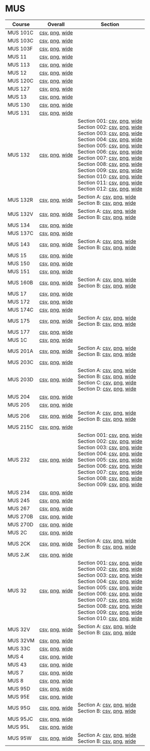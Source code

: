 # MUS

| Course | Overall | Section |
| ------ | ------- | ------- |
| MUS 101C | [csv](https://github.com/UCSD-Historical-Enrollment-Data/2024Spring/blob/main/overall/MUS%20101C.csv), [png](https://raw.githubusercontent.com/UCSD-Historical-Enrollment-Data/2024Spring/main/plot_overall/MUS%20101C.png), [wide](https://raw.githubusercontent.com/UCSD-Historical-Enrollment-Data/2024Spring/main/plot_overall_wide/MUS%20101C.png) |  |
| MUS 103C | [csv](https://github.com/UCSD-Historical-Enrollment-Data/2024Spring/blob/main/overall/MUS%20103C.csv), [png](https://raw.githubusercontent.com/UCSD-Historical-Enrollment-Data/2024Spring/main/plot_overall/MUS%20103C.png), [wide](https://raw.githubusercontent.com/UCSD-Historical-Enrollment-Data/2024Spring/main/plot_overall_wide/MUS%20103C.png) |  |
| MUS 103F | [csv](https://github.com/UCSD-Historical-Enrollment-Data/2024Spring/blob/main/overall/MUS%20103F.csv), [png](https://raw.githubusercontent.com/UCSD-Historical-Enrollment-Data/2024Spring/main/plot_overall/MUS%20103F.png), [wide](https://raw.githubusercontent.com/UCSD-Historical-Enrollment-Data/2024Spring/main/plot_overall_wide/MUS%20103F.png) |  |
| MUS 11 | [csv](https://github.com/UCSD-Historical-Enrollment-Data/2024Spring/blob/main/overall/MUS%2011.csv), [png](https://raw.githubusercontent.com/UCSD-Historical-Enrollment-Data/2024Spring/main/plot_overall/MUS%2011.png), [wide](https://raw.githubusercontent.com/UCSD-Historical-Enrollment-Data/2024Spring/main/plot_overall_wide/MUS%2011.png) |  |
| MUS 113 | [csv](https://github.com/UCSD-Historical-Enrollment-Data/2024Spring/blob/main/overall/MUS%20113.csv), [png](https://raw.githubusercontent.com/UCSD-Historical-Enrollment-Data/2024Spring/main/plot_overall/MUS%20113.png), [wide](https://raw.githubusercontent.com/UCSD-Historical-Enrollment-Data/2024Spring/main/plot_overall_wide/MUS%20113.png) |  |
| MUS 12 | [csv](https://github.com/UCSD-Historical-Enrollment-Data/2024Spring/blob/main/overall/MUS%2012.csv), [png](https://raw.githubusercontent.com/UCSD-Historical-Enrollment-Data/2024Spring/main/plot_overall/MUS%2012.png), [wide](https://raw.githubusercontent.com/UCSD-Historical-Enrollment-Data/2024Spring/main/plot_overall_wide/MUS%2012.png) |  |
| MUS 120C | [csv](https://github.com/UCSD-Historical-Enrollment-Data/2024Spring/blob/main/overall/MUS%20120C.csv), [png](https://raw.githubusercontent.com/UCSD-Historical-Enrollment-Data/2024Spring/main/plot_overall/MUS%20120C.png), [wide](https://raw.githubusercontent.com/UCSD-Historical-Enrollment-Data/2024Spring/main/plot_overall_wide/MUS%20120C.png) |  |
| MUS 127 | [csv](https://github.com/UCSD-Historical-Enrollment-Data/2024Spring/blob/main/overall/MUS%20127.csv), [png](https://raw.githubusercontent.com/UCSD-Historical-Enrollment-Data/2024Spring/main/plot_overall/MUS%20127.png), [wide](https://raw.githubusercontent.com/UCSD-Historical-Enrollment-Data/2024Spring/main/plot_overall_wide/MUS%20127.png) |  |
| MUS 13 | [csv](https://github.com/UCSD-Historical-Enrollment-Data/2024Spring/blob/main/overall/MUS%2013.csv), [png](https://raw.githubusercontent.com/UCSD-Historical-Enrollment-Data/2024Spring/main/plot_overall/MUS%2013.png), [wide](https://raw.githubusercontent.com/UCSD-Historical-Enrollment-Data/2024Spring/main/plot_overall_wide/MUS%2013.png) |  |
| MUS 130 | [csv](https://github.com/UCSD-Historical-Enrollment-Data/2024Spring/blob/main/overall/MUS%20130.csv), [png](https://raw.githubusercontent.com/UCSD-Historical-Enrollment-Data/2024Spring/main/plot_overall/MUS%20130.png), [wide](https://raw.githubusercontent.com/UCSD-Historical-Enrollment-Data/2024Spring/main/plot_overall_wide/MUS%20130.png) |  |
| MUS 131 | [csv](https://github.com/UCSD-Historical-Enrollment-Data/2024Spring/blob/main/overall/MUS%20131.csv), [png](https://raw.githubusercontent.com/UCSD-Historical-Enrollment-Data/2024Spring/main/plot_overall/MUS%20131.png), [wide](https://raw.githubusercontent.com/UCSD-Historical-Enrollment-Data/2024Spring/main/plot_overall_wide/MUS%20131.png) |  |
| MUS 132 | [csv](https://github.com/UCSD-Historical-Enrollment-Data/2024Spring/blob/main/overall/MUS%20132.csv), [png](https://raw.githubusercontent.com/UCSD-Historical-Enrollment-Data/2024Spring/main/plot_overall/MUS%20132.png), [wide](https://raw.githubusercontent.com/UCSD-Historical-Enrollment-Data/2024Spring/main/plot_overall_wide/MUS%20132.png) | Section 001: [csv](https://github.com/UCSD-Historical-Enrollment-Data/2024Spring/blob/main/section/MUS%20132_001.csv), [png](https://raw.githubusercontent.com/UCSD-Historical-Enrollment-Data/2024Spring/main/plot_section/MUS%20132_001.png), [wide](https://raw.githubusercontent.com/UCSD-Historical-Enrollment-Data/2024Spring/main/plot_section_wide/MUS%20132_001.png)<br>Section 002: [csv](https://github.com/UCSD-Historical-Enrollment-Data/2024Spring/blob/main/section/MUS%20132_002.csv), [png](https://raw.githubusercontent.com/UCSD-Historical-Enrollment-Data/2024Spring/main/plot_section/MUS%20132_002.png), [wide](https://raw.githubusercontent.com/UCSD-Historical-Enrollment-Data/2024Spring/main/plot_section_wide/MUS%20132_002.png)<br>Section 003: [csv](https://github.com/UCSD-Historical-Enrollment-Data/2024Spring/blob/main/section/MUS%20132_003.csv), [png](https://raw.githubusercontent.com/UCSD-Historical-Enrollment-Data/2024Spring/main/plot_section/MUS%20132_003.png), [wide](https://raw.githubusercontent.com/UCSD-Historical-Enrollment-Data/2024Spring/main/plot_section_wide/MUS%20132_003.png)<br>Section 004: [csv](https://github.com/UCSD-Historical-Enrollment-Data/2024Spring/blob/main/section/MUS%20132_004.csv), [png](https://raw.githubusercontent.com/UCSD-Historical-Enrollment-Data/2024Spring/main/plot_section/MUS%20132_004.png), [wide](https://raw.githubusercontent.com/UCSD-Historical-Enrollment-Data/2024Spring/main/plot_section_wide/MUS%20132_004.png)<br>Section 005: [csv](https://github.com/UCSD-Historical-Enrollment-Data/2024Spring/blob/main/section/MUS%20132_005.csv), [png](https://raw.githubusercontent.com/UCSD-Historical-Enrollment-Data/2024Spring/main/plot_section/MUS%20132_005.png), [wide](https://raw.githubusercontent.com/UCSD-Historical-Enrollment-Data/2024Spring/main/plot_section_wide/MUS%20132_005.png)<br>Section 006: [csv](https://github.com/UCSD-Historical-Enrollment-Data/2024Spring/blob/main/section/MUS%20132_006.csv), [png](https://raw.githubusercontent.com/UCSD-Historical-Enrollment-Data/2024Spring/main/plot_section/MUS%20132_006.png), [wide](https://raw.githubusercontent.com/UCSD-Historical-Enrollment-Data/2024Spring/main/plot_section_wide/MUS%20132_006.png)<br>Section 007: [csv](https://github.com/UCSD-Historical-Enrollment-Data/2024Spring/blob/main/section/MUS%20132_007.csv), [png](https://raw.githubusercontent.com/UCSD-Historical-Enrollment-Data/2024Spring/main/plot_section/MUS%20132_007.png), [wide](https://raw.githubusercontent.com/UCSD-Historical-Enrollment-Data/2024Spring/main/plot_section_wide/MUS%20132_007.png)<br>Section 008: [csv](https://github.com/UCSD-Historical-Enrollment-Data/2024Spring/blob/main/section/MUS%20132_008.csv), [png](https://raw.githubusercontent.com/UCSD-Historical-Enrollment-Data/2024Spring/main/plot_section/MUS%20132_008.png), [wide](https://raw.githubusercontent.com/UCSD-Historical-Enrollment-Data/2024Spring/main/plot_section_wide/MUS%20132_008.png)<br>Section 009: [csv](https://github.com/UCSD-Historical-Enrollment-Data/2024Spring/blob/main/section/MUS%20132_009.csv), [png](https://raw.githubusercontent.com/UCSD-Historical-Enrollment-Data/2024Spring/main/plot_section/MUS%20132_009.png), [wide](https://raw.githubusercontent.com/UCSD-Historical-Enrollment-Data/2024Spring/main/plot_section_wide/MUS%20132_009.png)<br>Section 010: [csv](https://github.com/UCSD-Historical-Enrollment-Data/2024Spring/blob/main/section/MUS%20132_010.csv), [png](https://raw.githubusercontent.com/UCSD-Historical-Enrollment-Data/2024Spring/main/plot_section/MUS%20132_010.png), [wide](https://raw.githubusercontent.com/UCSD-Historical-Enrollment-Data/2024Spring/main/plot_section_wide/MUS%20132_010.png)<br>Section 011: [csv](https://github.com/UCSD-Historical-Enrollment-Data/2024Spring/blob/main/section/MUS%20132_011.csv), [png](https://raw.githubusercontent.com/UCSD-Historical-Enrollment-Data/2024Spring/main/plot_section/MUS%20132_011.png), [wide](https://raw.githubusercontent.com/UCSD-Historical-Enrollment-Data/2024Spring/main/plot_section_wide/MUS%20132_011.png)<br>Section 012: [csv](https://github.com/UCSD-Historical-Enrollment-Data/2024Spring/blob/main/section/MUS%20132_012.csv), [png](https://raw.githubusercontent.com/UCSD-Historical-Enrollment-Data/2024Spring/main/plot_section/MUS%20132_012.png), [wide](https://raw.githubusercontent.com/UCSD-Historical-Enrollment-Data/2024Spring/main/plot_section_wide/MUS%20132_012.png) |
| MUS 132R | [csv](https://github.com/UCSD-Historical-Enrollment-Data/2024Spring/blob/main/overall/MUS%20132R.csv), [png](https://raw.githubusercontent.com/UCSD-Historical-Enrollment-Data/2024Spring/main/plot_overall/MUS%20132R.png), [wide](https://raw.githubusercontent.com/UCSD-Historical-Enrollment-Data/2024Spring/main/plot_overall_wide/MUS%20132R.png) | Section A: [csv](https://github.com/UCSD-Historical-Enrollment-Data/2024Spring/blob/main/section/MUS%20132R_A.csv), [png](https://raw.githubusercontent.com/UCSD-Historical-Enrollment-Data/2024Spring/main/plot_section/MUS%20132R_A.png), [wide](https://raw.githubusercontent.com/UCSD-Historical-Enrollment-Data/2024Spring/main/plot_section_wide/MUS%20132R_A.png)<br>Section B: [csv](https://github.com/UCSD-Historical-Enrollment-Data/2024Spring/blob/main/section/MUS%20132R_B.csv), [png](https://raw.githubusercontent.com/UCSD-Historical-Enrollment-Data/2024Spring/main/plot_section/MUS%20132R_B.png), [wide](https://raw.githubusercontent.com/UCSD-Historical-Enrollment-Data/2024Spring/main/plot_section_wide/MUS%20132R_B.png) |
| MUS 132V | [csv](https://github.com/UCSD-Historical-Enrollment-Data/2024Spring/blob/main/overall/MUS%20132V.csv), [png](https://raw.githubusercontent.com/UCSD-Historical-Enrollment-Data/2024Spring/main/plot_overall/MUS%20132V.png), [wide](https://raw.githubusercontent.com/UCSD-Historical-Enrollment-Data/2024Spring/main/plot_overall_wide/MUS%20132V.png) | Section A: [csv](https://github.com/UCSD-Historical-Enrollment-Data/2024Spring/blob/main/section/MUS%20132V_A.csv), [png](https://raw.githubusercontent.com/UCSD-Historical-Enrollment-Data/2024Spring/main/plot_section/MUS%20132V_A.png), [wide](https://raw.githubusercontent.com/UCSD-Historical-Enrollment-Data/2024Spring/main/plot_section_wide/MUS%20132V_A.png)<br>Section B: [csv](https://github.com/UCSD-Historical-Enrollment-Data/2024Spring/blob/main/section/MUS%20132V_B.csv), [png](https://raw.githubusercontent.com/UCSD-Historical-Enrollment-Data/2024Spring/main/plot_section/MUS%20132V_B.png), [wide](https://raw.githubusercontent.com/UCSD-Historical-Enrollment-Data/2024Spring/main/plot_section_wide/MUS%20132V_B.png) |
| MUS 134 | [csv](https://github.com/UCSD-Historical-Enrollment-Data/2024Spring/blob/main/overall/MUS%20134.csv), [png](https://raw.githubusercontent.com/UCSD-Historical-Enrollment-Data/2024Spring/main/plot_overall/MUS%20134.png), [wide](https://raw.githubusercontent.com/UCSD-Historical-Enrollment-Data/2024Spring/main/plot_overall_wide/MUS%20134.png) |  |
| MUS 137C | [csv](https://github.com/UCSD-Historical-Enrollment-Data/2024Spring/blob/main/overall/MUS%20137C.csv), [png](https://raw.githubusercontent.com/UCSD-Historical-Enrollment-Data/2024Spring/main/plot_overall/MUS%20137C.png), [wide](https://raw.githubusercontent.com/UCSD-Historical-Enrollment-Data/2024Spring/main/plot_overall_wide/MUS%20137C.png) |  |
| MUS 143 | [csv](https://github.com/UCSD-Historical-Enrollment-Data/2024Spring/blob/main/overall/MUS%20143.csv), [png](https://raw.githubusercontent.com/UCSD-Historical-Enrollment-Data/2024Spring/main/plot_overall/MUS%20143.png), [wide](https://raw.githubusercontent.com/UCSD-Historical-Enrollment-Data/2024Spring/main/plot_overall_wide/MUS%20143.png) | Section A: [csv](https://github.com/UCSD-Historical-Enrollment-Data/2024Spring/blob/main/section/MUS%20143_A.csv), [png](https://raw.githubusercontent.com/UCSD-Historical-Enrollment-Data/2024Spring/main/plot_section/MUS%20143_A.png), [wide](https://raw.githubusercontent.com/UCSD-Historical-Enrollment-Data/2024Spring/main/plot_section_wide/MUS%20143_A.png)<br>Section B: [csv](https://github.com/UCSD-Historical-Enrollment-Data/2024Spring/blob/main/section/MUS%20143_B.csv), [png](https://raw.githubusercontent.com/UCSD-Historical-Enrollment-Data/2024Spring/main/plot_section/MUS%20143_B.png), [wide](https://raw.githubusercontent.com/UCSD-Historical-Enrollment-Data/2024Spring/main/plot_section_wide/MUS%20143_B.png) |
| MUS 15 | [csv](https://github.com/UCSD-Historical-Enrollment-Data/2024Spring/blob/main/overall/MUS%2015.csv), [png](https://raw.githubusercontent.com/UCSD-Historical-Enrollment-Data/2024Spring/main/plot_overall/MUS%2015.png), [wide](https://raw.githubusercontent.com/UCSD-Historical-Enrollment-Data/2024Spring/main/plot_overall_wide/MUS%2015.png) |  |
| MUS 150 | [csv](https://github.com/UCSD-Historical-Enrollment-Data/2024Spring/blob/main/overall/MUS%20150.csv), [png](https://raw.githubusercontent.com/UCSD-Historical-Enrollment-Data/2024Spring/main/plot_overall/MUS%20150.png), [wide](https://raw.githubusercontent.com/UCSD-Historical-Enrollment-Data/2024Spring/main/plot_overall_wide/MUS%20150.png) |  |
| MUS 151 | [csv](https://github.com/UCSD-Historical-Enrollment-Data/2024Spring/blob/main/overall/MUS%20151.csv), [png](https://raw.githubusercontent.com/UCSD-Historical-Enrollment-Data/2024Spring/main/plot_overall/MUS%20151.png), [wide](https://raw.githubusercontent.com/UCSD-Historical-Enrollment-Data/2024Spring/main/plot_overall_wide/MUS%20151.png) |  |
| MUS 160B | [csv](https://github.com/UCSD-Historical-Enrollment-Data/2024Spring/blob/main/overall/MUS%20160B.csv), [png](https://raw.githubusercontent.com/UCSD-Historical-Enrollment-Data/2024Spring/main/plot_overall/MUS%20160B.png), [wide](https://raw.githubusercontent.com/UCSD-Historical-Enrollment-Data/2024Spring/main/plot_overall_wide/MUS%20160B.png) | Section A: [csv](https://github.com/UCSD-Historical-Enrollment-Data/2024Spring/blob/main/section/MUS%20160B_A.csv), [png](https://raw.githubusercontent.com/UCSD-Historical-Enrollment-Data/2024Spring/main/plot_section/MUS%20160B_A.png), [wide](https://raw.githubusercontent.com/UCSD-Historical-Enrollment-Data/2024Spring/main/plot_section_wide/MUS%20160B_A.png)<br>Section B: [csv](https://github.com/UCSD-Historical-Enrollment-Data/2024Spring/blob/main/section/MUS%20160B_B.csv), [png](https://raw.githubusercontent.com/UCSD-Historical-Enrollment-Data/2024Spring/main/plot_section/MUS%20160B_B.png), [wide](https://raw.githubusercontent.com/UCSD-Historical-Enrollment-Data/2024Spring/main/plot_section_wide/MUS%20160B_B.png) |
| MUS 17 | [csv](https://github.com/UCSD-Historical-Enrollment-Data/2024Spring/blob/main/overall/MUS%2017.csv), [png](https://raw.githubusercontent.com/UCSD-Historical-Enrollment-Data/2024Spring/main/plot_overall/MUS%2017.png), [wide](https://raw.githubusercontent.com/UCSD-Historical-Enrollment-Data/2024Spring/main/plot_overall_wide/MUS%2017.png) |  |
| MUS 172 | [csv](https://github.com/UCSD-Historical-Enrollment-Data/2024Spring/blob/main/overall/MUS%20172.csv), [png](https://raw.githubusercontent.com/UCSD-Historical-Enrollment-Data/2024Spring/main/plot_overall/MUS%20172.png), [wide](https://raw.githubusercontent.com/UCSD-Historical-Enrollment-Data/2024Spring/main/plot_overall_wide/MUS%20172.png) |  |
| MUS 174C | [csv](https://github.com/UCSD-Historical-Enrollment-Data/2024Spring/blob/main/overall/MUS%20174C.csv), [png](https://raw.githubusercontent.com/UCSD-Historical-Enrollment-Data/2024Spring/main/plot_overall/MUS%20174C.png), [wide](https://raw.githubusercontent.com/UCSD-Historical-Enrollment-Data/2024Spring/main/plot_overall_wide/MUS%20174C.png) |  |
| MUS 175 | [csv](https://github.com/UCSD-Historical-Enrollment-Data/2024Spring/blob/main/overall/MUS%20175.csv), [png](https://raw.githubusercontent.com/UCSD-Historical-Enrollment-Data/2024Spring/main/plot_overall/MUS%20175.png), [wide](https://raw.githubusercontent.com/UCSD-Historical-Enrollment-Data/2024Spring/main/plot_overall_wide/MUS%20175.png) | Section A: [csv](https://github.com/UCSD-Historical-Enrollment-Data/2024Spring/blob/main/section/MUS%20175_A.csv), [png](https://raw.githubusercontent.com/UCSD-Historical-Enrollment-Data/2024Spring/main/plot_section/MUS%20175_A.png), [wide](https://raw.githubusercontent.com/UCSD-Historical-Enrollment-Data/2024Spring/main/plot_section_wide/MUS%20175_A.png)<br>Section B: [csv](https://github.com/UCSD-Historical-Enrollment-Data/2024Spring/blob/main/section/MUS%20175_B.csv), [png](https://raw.githubusercontent.com/UCSD-Historical-Enrollment-Data/2024Spring/main/plot_section/MUS%20175_B.png), [wide](https://raw.githubusercontent.com/UCSD-Historical-Enrollment-Data/2024Spring/main/plot_section_wide/MUS%20175_B.png) |
| MUS 177 | [csv](https://github.com/UCSD-Historical-Enrollment-Data/2024Spring/blob/main/overall/MUS%20177.csv), [png](https://raw.githubusercontent.com/UCSD-Historical-Enrollment-Data/2024Spring/main/plot_overall/MUS%20177.png), [wide](https://raw.githubusercontent.com/UCSD-Historical-Enrollment-Data/2024Spring/main/plot_overall_wide/MUS%20177.png) |  |
| MUS 1C | [csv](https://github.com/UCSD-Historical-Enrollment-Data/2024Spring/blob/main/overall/MUS%201C.csv), [png](https://raw.githubusercontent.com/UCSD-Historical-Enrollment-Data/2024Spring/main/plot_overall/MUS%201C.png), [wide](https://raw.githubusercontent.com/UCSD-Historical-Enrollment-Data/2024Spring/main/plot_overall_wide/MUS%201C.png) |  |
| MUS 201A | [csv](https://github.com/UCSD-Historical-Enrollment-Data/2024Spring/blob/main/overall/MUS%20201A.csv), [png](https://raw.githubusercontent.com/UCSD-Historical-Enrollment-Data/2024Spring/main/plot_overall/MUS%20201A.png), [wide](https://raw.githubusercontent.com/UCSD-Historical-Enrollment-Data/2024Spring/main/plot_overall_wide/MUS%20201A.png) | Section A: [csv](https://github.com/UCSD-Historical-Enrollment-Data/2024Spring/blob/main/section/MUS%20201A_A.csv), [png](https://raw.githubusercontent.com/UCSD-Historical-Enrollment-Data/2024Spring/main/plot_section/MUS%20201A_A.png), [wide](https://raw.githubusercontent.com/UCSD-Historical-Enrollment-Data/2024Spring/main/plot_section_wide/MUS%20201A_A.png)<br>Section B: [csv](https://github.com/UCSD-Historical-Enrollment-Data/2024Spring/blob/main/section/MUS%20201A_B.csv), [png](https://raw.githubusercontent.com/UCSD-Historical-Enrollment-Data/2024Spring/main/plot_section/MUS%20201A_B.png), [wide](https://raw.githubusercontent.com/UCSD-Historical-Enrollment-Data/2024Spring/main/plot_section_wide/MUS%20201A_B.png) |
| MUS 203C | [csv](https://github.com/UCSD-Historical-Enrollment-Data/2024Spring/blob/main/overall/MUS%20203C.csv), [png](https://raw.githubusercontent.com/UCSD-Historical-Enrollment-Data/2024Spring/main/plot_overall/MUS%20203C.png), [wide](https://raw.githubusercontent.com/UCSD-Historical-Enrollment-Data/2024Spring/main/plot_overall_wide/MUS%20203C.png) |  |
| MUS 203D | [csv](https://github.com/UCSD-Historical-Enrollment-Data/2024Spring/blob/main/overall/MUS%20203D.csv), [png](https://raw.githubusercontent.com/UCSD-Historical-Enrollment-Data/2024Spring/main/plot_overall/MUS%20203D.png), [wide](https://raw.githubusercontent.com/UCSD-Historical-Enrollment-Data/2024Spring/main/plot_overall_wide/MUS%20203D.png) | Section A: [csv](https://github.com/UCSD-Historical-Enrollment-Data/2024Spring/blob/main/section/MUS%20203D_A.csv), [png](https://raw.githubusercontent.com/UCSD-Historical-Enrollment-Data/2024Spring/main/plot_section/MUS%20203D_A.png), [wide](https://raw.githubusercontent.com/UCSD-Historical-Enrollment-Data/2024Spring/main/plot_section_wide/MUS%20203D_A.png)<br>Section B: [csv](https://github.com/UCSD-Historical-Enrollment-Data/2024Spring/blob/main/section/MUS%20203D_B.csv), [png](https://raw.githubusercontent.com/UCSD-Historical-Enrollment-Data/2024Spring/main/plot_section/MUS%20203D_B.png), [wide](https://raw.githubusercontent.com/UCSD-Historical-Enrollment-Data/2024Spring/main/plot_section_wide/MUS%20203D_B.png)<br>Section C: [csv](https://github.com/UCSD-Historical-Enrollment-Data/2024Spring/blob/main/section/MUS%20203D_C.csv), [png](https://raw.githubusercontent.com/UCSD-Historical-Enrollment-Data/2024Spring/main/plot_section/MUS%20203D_C.png), [wide](https://raw.githubusercontent.com/UCSD-Historical-Enrollment-Data/2024Spring/main/plot_section_wide/MUS%20203D_C.png)<br>Section D: [csv](https://github.com/UCSD-Historical-Enrollment-Data/2024Spring/blob/main/section/MUS%20203D_D.csv), [png](https://raw.githubusercontent.com/UCSD-Historical-Enrollment-Data/2024Spring/main/plot_section/MUS%20203D_D.png), [wide](https://raw.githubusercontent.com/UCSD-Historical-Enrollment-Data/2024Spring/main/plot_section_wide/MUS%20203D_D.png) |
| MUS 204 | [csv](https://github.com/UCSD-Historical-Enrollment-Data/2024Spring/blob/main/overall/MUS%20204.csv), [png](https://raw.githubusercontent.com/UCSD-Historical-Enrollment-Data/2024Spring/main/plot_overall/MUS%20204.png), [wide](https://raw.githubusercontent.com/UCSD-Historical-Enrollment-Data/2024Spring/main/plot_overall_wide/MUS%20204.png) |  |
| MUS 205 | [csv](https://github.com/UCSD-Historical-Enrollment-Data/2024Spring/blob/main/overall/MUS%20205.csv), [png](https://raw.githubusercontent.com/UCSD-Historical-Enrollment-Data/2024Spring/main/plot_overall/MUS%20205.png), [wide](https://raw.githubusercontent.com/UCSD-Historical-Enrollment-Data/2024Spring/main/plot_overall_wide/MUS%20205.png) |  |
| MUS 206 | [csv](https://github.com/UCSD-Historical-Enrollment-Data/2024Spring/blob/main/overall/MUS%20206.csv), [png](https://raw.githubusercontent.com/UCSD-Historical-Enrollment-Data/2024Spring/main/plot_overall/MUS%20206.png), [wide](https://raw.githubusercontent.com/UCSD-Historical-Enrollment-Data/2024Spring/main/plot_overall_wide/MUS%20206.png) | Section A: [csv](https://github.com/UCSD-Historical-Enrollment-Data/2024Spring/blob/main/section/MUS%20206_A.csv), [png](https://raw.githubusercontent.com/UCSD-Historical-Enrollment-Data/2024Spring/main/plot_section/MUS%20206_A.png), [wide](https://raw.githubusercontent.com/UCSD-Historical-Enrollment-Data/2024Spring/main/plot_section_wide/MUS%20206_A.png)<br>Section B: [csv](https://github.com/UCSD-Historical-Enrollment-Data/2024Spring/blob/main/section/MUS%20206_B.csv), [png](https://raw.githubusercontent.com/UCSD-Historical-Enrollment-Data/2024Spring/main/plot_section/MUS%20206_B.png), [wide](https://raw.githubusercontent.com/UCSD-Historical-Enrollment-Data/2024Spring/main/plot_section_wide/MUS%20206_B.png) |
| MUS 215C | [csv](https://github.com/UCSD-Historical-Enrollment-Data/2024Spring/blob/main/overall/MUS%20215C.csv), [png](https://raw.githubusercontent.com/UCSD-Historical-Enrollment-Data/2024Spring/main/plot_overall/MUS%20215C.png), [wide](https://raw.githubusercontent.com/UCSD-Historical-Enrollment-Data/2024Spring/main/plot_overall_wide/MUS%20215C.png) |  |
| MUS 232 | [csv](https://github.com/UCSD-Historical-Enrollment-Data/2024Spring/blob/main/overall/MUS%20232.csv), [png](https://raw.githubusercontent.com/UCSD-Historical-Enrollment-Data/2024Spring/main/plot_overall/MUS%20232.png), [wide](https://raw.githubusercontent.com/UCSD-Historical-Enrollment-Data/2024Spring/main/plot_overall_wide/MUS%20232.png) | Section 001: [csv](https://github.com/UCSD-Historical-Enrollment-Data/2024Spring/blob/main/section/MUS%20232_001.csv), [png](https://raw.githubusercontent.com/UCSD-Historical-Enrollment-Data/2024Spring/main/plot_section/MUS%20232_001.png), [wide](https://raw.githubusercontent.com/UCSD-Historical-Enrollment-Data/2024Spring/main/plot_section_wide/MUS%20232_001.png)<br>Section 002: [csv](https://github.com/UCSD-Historical-Enrollment-Data/2024Spring/blob/main/section/MUS%20232_002.csv), [png](https://raw.githubusercontent.com/UCSD-Historical-Enrollment-Data/2024Spring/main/plot_section/MUS%20232_002.png), [wide](https://raw.githubusercontent.com/UCSD-Historical-Enrollment-Data/2024Spring/main/plot_section_wide/MUS%20232_002.png)<br>Section 003: [csv](https://github.com/UCSD-Historical-Enrollment-Data/2024Spring/blob/main/section/MUS%20232_003.csv), [png](https://raw.githubusercontent.com/UCSD-Historical-Enrollment-Data/2024Spring/main/plot_section/MUS%20232_003.png), [wide](https://raw.githubusercontent.com/UCSD-Historical-Enrollment-Data/2024Spring/main/plot_section_wide/MUS%20232_003.png)<br>Section 004: [csv](https://github.com/UCSD-Historical-Enrollment-Data/2024Spring/blob/main/section/MUS%20232_004.csv), [png](https://raw.githubusercontent.com/UCSD-Historical-Enrollment-Data/2024Spring/main/plot_section/MUS%20232_004.png), [wide](https://raw.githubusercontent.com/UCSD-Historical-Enrollment-Data/2024Spring/main/plot_section_wide/MUS%20232_004.png)<br>Section 005: [csv](https://github.com/UCSD-Historical-Enrollment-Data/2024Spring/blob/main/section/MUS%20232_005.csv), [png](https://raw.githubusercontent.com/UCSD-Historical-Enrollment-Data/2024Spring/main/plot_section/MUS%20232_005.png), [wide](https://raw.githubusercontent.com/UCSD-Historical-Enrollment-Data/2024Spring/main/plot_section_wide/MUS%20232_005.png)<br>Section 006: [csv](https://github.com/UCSD-Historical-Enrollment-Data/2024Spring/blob/main/section/MUS%20232_006.csv), [png](https://raw.githubusercontent.com/UCSD-Historical-Enrollment-Data/2024Spring/main/plot_section/MUS%20232_006.png), [wide](https://raw.githubusercontent.com/UCSD-Historical-Enrollment-Data/2024Spring/main/plot_section_wide/MUS%20232_006.png)<br>Section 007: [csv](https://github.com/UCSD-Historical-Enrollment-Data/2024Spring/blob/main/section/MUS%20232_007.csv), [png](https://raw.githubusercontent.com/UCSD-Historical-Enrollment-Data/2024Spring/main/plot_section/MUS%20232_007.png), [wide](https://raw.githubusercontent.com/UCSD-Historical-Enrollment-Data/2024Spring/main/plot_section_wide/MUS%20232_007.png)<br>Section 008: [csv](https://github.com/UCSD-Historical-Enrollment-Data/2024Spring/blob/main/section/MUS%20232_008.csv), [png](https://raw.githubusercontent.com/UCSD-Historical-Enrollment-Data/2024Spring/main/plot_section/MUS%20232_008.png), [wide](https://raw.githubusercontent.com/UCSD-Historical-Enrollment-Data/2024Spring/main/plot_section_wide/MUS%20232_008.png)<br>Section 009: [csv](https://github.com/UCSD-Historical-Enrollment-Data/2024Spring/blob/main/section/MUS%20232_009.csv), [png](https://raw.githubusercontent.com/UCSD-Historical-Enrollment-Data/2024Spring/main/plot_section/MUS%20232_009.png), [wide](https://raw.githubusercontent.com/UCSD-Historical-Enrollment-Data/2024Spring/main/plot_section_wide/MUS%20232_009.png) |
| MUS 234 | [csv](https://github.com/UCSD-Historical-Enrollment-Data/2024Spring/blob/main/overall/MUS%20234.csv), [png](https://raw.githubusercontent.com/UCSD-Historical-Enrollment-Data/2024Spring/main/plot_overall/MUS%20234.png), [wide](https://raw.githubusercontent.com/UCSD-Historical-Enrollment-Data/2024Spring/main/plot_overall_wide/MUS%20234.png) |  |
| MUS 245 | [csv](https://github.com/UCSD-Historical-Enrollment-Data/2024Spring/blob/main/overall/MUS%20245.csv), [png](https://raw.githubusercontent.com/UCSD-Historical-Enrollment-Data/2024Spring/main/plot_overall/MUS%20245.png), [wide](https://raw.githubusercontent.com/UCSD-Historical-Enrollment-Data/2024Spring/main/plot_overall_wide/MUS%20245.png) |  |
| MUS 267 | [csv](https://github.com/UCSD-Historical-Enrollment-Data/2024Spring/blob/main/overall/MUS%20267.csv), [png](https://raw.githubusercontent.com/UCSD-Historical-Enrollment-Data/2024Spring/main/plot_overall/MUS%20267.png), [wide](https://raw.githubusercontent.com/UCSD-Historical-Enrollment-Data/2024Spring/main/plot_overall_wide/MUS%20267.png) |  |
| MUS 270B | [csv](https://github.com/UCSD-Historical-Enrollment-Data/2024Spring/blob/main/overall/MUS%20270B.csv), [png](https://raw.githubusercontent.com/UCSD-Historical-Enrollment-Data/2024Spring/main/plot_overall/MUS%20270B.png), [wide](https://raw.githubusercontent.com/UCSD-Historical-Enrollment-Data/2024Spring/main/plot_overall_wide/MUS%20270B.png) |  |
| MUS 270D | [csv](https://github.com/UCSD-Historical-Enrollment-Data/2024Spring/blob/main/overall/MUS%20270D.csv), [png](https://raw.githubusercontent.com/UCSD-Historical-Enrollment-Data/2024Spring/main/plot_overall/MUS%20270D.png), [wide](https://raw.githubusercontent.com/UCSD-Historical-Enrollment-Data/2024Spring/main/plot_overall_wide/MUS%20270D.png) |  |
| MUS 2C | [csv](https://github.com/UCSD-Historical-Enrollment-Data/2024Spring/blob/main/overall/MUS%202C.csv), [png](https://raw.githubusercontent.com/UCSD-Historical-Enrollment-Data/2024Spring/main/plot_overall/MUS%202C.png), [wide](https://raw.githubusercontent.com/UCSD-Historical-Enrollment-Data/2024Spring/main/plot_overall_wide/MUS%202C.png) |  |
| MUS 2CK | [csv](https://github.com/UCSD-Historical-Enrollment-Data/2024Spring/blob/main/overall/MUS%202CK.csv), [png](https://raw.githubusercontent.com/UCSD-Historical-Enrollment-Data/2024Spring/main/plot_overall/MUS%202CK.png), [wide](https://raw.githubusercontent.com/UCSD-Historical-Enrollment-Data/2024Spring/main/plot_overall_wide/MUS%202CK.png) | Section A: [csv](https://github.com/UCSD-Historical-Enrollment-Data/2024Spring/blob/main/section/MUS%202CK_A.csv), [png](https://raw.githubusercontent.com/UCSD-Historical-Enrollment-Data/2024Spring/main/plot_section/MUS%202CK_A.png), [wide](https://raw.githubusercontent.com/UCSD-Historical-Enrollment-Data/2024Spring/main/plot_section_wide/MUS%202CK_A.png)<br>Section B: [csv](https://github.com/UCSD-Historical-Enrollment-Data/2024Spring/blob/main/section/MUS%202CK_B.csv), [png](https://raw.githubusercontent.com/UCSD-Historical-Enrollment-Data/2024Spring/main/plot_section/MUS%202CK_B.png), [wide](https://raw.githubusercontent.com/UCSD-Historical-Enrollment-Data/2024Spring/main/plot_section_wide/MUS%202CK_B.png) |
| MUS 2JK | [csv](https://github.com/UCSD-Historical-Enrollment-Data/2024Spring/blob/main/overall/MUS%202JK.csv), [png](https://raw.githubusercontent.com/UCSD-Historical-Enrollment-Data/2024Spring/main/plot_overall/MUS%202JK.png), [wide](https://raw.githubusercontent.com/UCSD-Historical-Enrollment-Data/2024Spring/main/plot_overall_wide/MUS%202JK.png) |  |
| MUS 32 | [csv](https://github.com/UCSD-Historical-Enrollment-Data/2024Spring/blob/main/overall/MUS%2032.csv), [png](https://raw.githubusercontent.com/UCSD-Historical-Enrollment-Data/2024Spring/main/plot_overall/MUS%2032.png), [wide](https://raw.githubusercontent.com/UCSD-Historical-Enrollment-Data/2024Spring/main/plot_overall_wide/MUS%2032.png) | Section 001: [csv](https://github.com/UCSD-Historical-Enrollment-Data/2024Spring/blob/main/section/MUS%2032_001.csv), [png](https://raw.githubusercontent.com/UCSD-Historical-Enrollment-Data/2024Spring/main/plot_section/MUS%2032_001.png), [wide](https://raw.githubusercontent.com/UCSD-Historical-Enrollment-Data/2024Spring/main/plot_section_wide/MUS%2032_001.png)<br>Section 002: [csv](https://github.com/UCSD-Historical-Enrollment-Data/2024Spring/blob/main/section/MUS%2032_002.csv), [png](https://raw.githubusercontent.com/UCSD-Historical-Enrollment-Data/2024Spring/main/plot_section/MUS%2032_002.png), [wide](https://raw.githubusercontent.com/UCSD-Historical-Enrollment-Data/2024Spring/main/plot_section_wide/MUS%2032_002.png)<br>Section 003: [csv](https://github.com/UCSD-Historical-Enrollment-Data/2024Spring/blob/main/section/MUS%2032_003.csv), [png](https://raw.githubusercontent.com/UCSD-Historical-Enrollment-Data/2024Spring/main/plot_section/MUS%2032_003.png), [wide](https://raw.githubusercontent.com/UCSD-Historical-Enrollment-Data/2024Spring/main/plot_section_wide/MUS%2032_003.png)<br>Section 004: [csv](https://github.com/UCSD-Historical-Enrollment-Data/2024Spring/blob/main/section/MUS%2032_004.csv), [png](https://raw.githubusercontent.com/UCSD-Historical-Enrollment-Data/2024Spring/main/plot_section/MUS%2032_004.png), [wide](https://raw.githubusercontent.com/UCSD-Historical-Enrollment-Data/2024Spring/main/plot_section_wide/MUS%2032_004.png)<br>Section 005: [csv](https://github.com/UCSD-Historical-Enrollment-Data/2024Spring/blob/main/section/MUS%2032_005.csv), [png](https://raw.githubusercontent.com/UCSD-Historical-Enrollment-Data/2024Spring/main/plot_section/MUS%2032_005.png), [wide](https://raw.githubusercontent.com/UCSD-Historical-Enrollment-Data/2024Spring/main/plot_section_wide/MUS%2032_005.png)<br>Section 006: [csv](https://github.com/UCSD-Historical-Enrollment-Data/2024Spring/blob/main/section/MUS%2032_006.csv), [png](https://raw.githubusercontent.com/UCSD-Historical-Enrollment-Data/2024Spring/main/plot_section/MUS%2032_006.png), [wide](https://raw.githubusercontent.com/UCSD-Historical-Enrollment-Data/2024Spring/main/plot_section_wide/MUS%2032_006.png)<br>Section 007: [csv](https://github.com/UCSD-Historical-Enrollment-Data/2024Spring/blob/main/section/MUS%2032_007.csv), [png](https://raw.githubusercontent.com/UCSD-Historical-Enrollment-Data/2024Spring/main/plot_section/MUS%2032_007.png), [wide](https://raw.githubusercontent.com/UCSD-Historical-Enrollment-Data/2024Spring/main/plot_section_wide/MUS%2032_007.png)<br>Section 008: [csv](https://github.com/UCSD-Historical-Enrollment-Data/2024Spring/blob/main/section/MUS%2032_008.csv), [png](https://raw.githubusercontent.com/UCSD-Historical-Enrollment-Data/2024Spring/main/plot_section/MUS%2032_008.png), [wide](https://raw.githubusercontent.com/UCSD-Historical-Enrollment-Data/2024Spring/main/plot_section_wide/MUS%2032_008.png)<br>Section 009: [csv](https://github.com/UCSD-Historical-Enrollment-Data/2024Spring/blob/main/section/MUS%2032_009.csv), [png](https://raw.githubusercontent.com/UCSD-Historical-Enrollment-Data/2024Spring/main/plot_section/MUS%2032_009.png), [wide](https://raw.githubusercontent.com/UCSD-Historical-Enrollment-Data/2024Spring/main/plot_section_wide/MUS%2032_009.png)<br>Section 010: [csv](https://github.com/UCSD-Historical-Enrollment-Data/2024Spring/blob/main/section/MUS%2032_010.csv), [png](https://raw.githubusercontent.com/UCSD-Historical-Enrollment-Data/2024Spring/main/plot_section/MUS%2032_010.png), [wide](https://raw.githubusercontent.com/UCSD-Historical-Enrollment-Data/2024Spring/main/plot_section_wide/MUS%2032_010.png) |
| MUS 32V | [csv](https://github.com/UCSD-Historical-Enrollment-Data/2024Spring/blob/main/overall/MUS%2032V.csv), [png](https://raw.githubusercontent.com/UCSD-Historical-Enrollment-Data/2024Spring/main/plot_overall/MUS%2032V.png), [wide](https://raw.githubusercontent.com/UCSD-Historical-Enrollment-Data/2024Spring/main/plot_overall_wide/MUS%2032V.png) | Section A: [csv](https://github.com/UCSD-Historical-Enrollment-Data/2024Spring/blob/main/section/MUS%2032V_A.csv), [png](https://raw.githubusercontent.com/UCSD-Historical-Enrollment-Data/2024Spring/main/plot_section/MUS%2032V_A.png), [wide](https://raw.githubusercontent.com/UCSD-Historical-Enrollment-Data/2024Spring/main/plot_section_wide/MUS%2032V_A.png)<br>Section B: [csv](https://github.com/UCSD-Historical-Enrollment-Data/2024Spring/blob/main/section/MUS%2032V_B.csv), [png](https://raw.githubusercontent.com/UCSD-Historical-Enrollment-Data/2024Spring/main/plot_section/MUS%2032V_B.png), [wide](https://raw.githubusercontent.com/UCSD-Historical-Enrollment-Data/2024Spring/main/plot_section_wide/MUS%2032V_B.png) |
| MUS 32VM | [csv](https://github.com/UCSD-Historical-Enrollment-Data/2024Spring/blob/main/overall/MUS%2032VM.csv), [png](https://raw.githubusercontent.com/UCSD-Historical-Enrollment-Data/2024Spring/main/plot_overall/MUS%2032VM.png), [wide](https://raw.githubusercontent.com/UCSD-Historical-Enrollment-Data/2024Spring/main/plot_overall_wide/MUS%2032VM.png) |  |
| MUS 33C | [csv](https://github.com/UCSD-Historical-Enrollment-Data/2024Spring/blob/main/overall/MUS%2033C.csv), [png](https://raw.githubusercontent.com/UCSD-Historical-Enrollment-Data/2024Spring/main/plot_overall/MUS%2033C.png), [wide](https://raw.githubusercontent.com/UCSD-Historical-Enrollment-Data/2024Spring/main/plot_overall_wide/MUS%2033C.png) |  |
| MUS 4 | [csv](https://github.com/UCSD-Historical-Enrollment-Data/2024Spring/blob/main/overall/MUS%204.csv), [png](https://raw.githubusercontent.com/UCSD-Historical-Enrollment-Data/2024Spring/main/plot_overall/MUS%204.png), [wide](https://raw.githubusercontent.com/UCSD-Historical-Enrollment-Data/2024Spring/main/plot_overall_wide/MUS%204.png) |  |
| MUS 43 | [csv](https://github.com/UCSD-Historical-Enrollment-Data/2024Spring/blob/main/overall/MUS%2043.csv), [png](https://raw.githubusercontent.com/UCSD-Historical-Enrollment-Data/2024Spring/main/plot_overall/MUS%2043.png), [wide](https://raw.githubusercontent.com/UCSD-Historical-Enrollment-Data/2024Spring/main/plot_overall_wide/MUS%2043.png) |  |
| MUS 7 | [csv](https://github.com/UCSD-Historical-Enrollment-Data/2024Spring/blob/main/overall/MUS%207.csv), [png](https://raw.githubusercontent.com/UCSD-Historical-Enrollment-Data/2024Spring/main/plot_overall/MUS%207.png), [wide](https://raw.githubusercontent.com/UCSD-Historical-Enrollment-Data/2024Spring/main/plot_overall_wide/MUS%207.png) |  |
| MUS 8 | [csv](https://github.com/UCSD-Historical-Enrollment-Data/2024Spring/blob/main/overall/MUS%208.csv), [png](https://raw.githubusercontent.com/UCSD-Historical-Enrollment-Data/2024Spring/main/plot_overall/MUS%208.png), [wide](https://raw.githubusercontent.com/UCSD-Historical-Enrollment-Data/2024Spring/main/plot_overall_wide/MUS%208.png) |  |
| MUS 95D | [csv](https://github.com/UCSD-Historical-Enrollment-Data/2024Spring/blob/main/overall/MUS%2095D.csv), [png](https://raw.githubusercontent.com/UCSD-Historical-Enrollment-Data/2024Spring/main/plot_overall/MUS%2095D.png), [wide](https://raw.githubusercontent.com/UCSD-Historical-Enrollment-Data/2024Spring/main/plot_overall_wide/MUS%2095D.png) |  |
| MUS 95E | [csv](https://github.com/UCSD-Historical-Enrollment-Data/2024Spring/blob/main/overall/MUS%2095E.csv), [png](https://raw.githubusercontent.com/UCSD-Historical-Enrollment-Data/2024Spring/main/plot_overall/MUS%2095E.png), [wide](https://raw.githubusercontent.com/UCSD-Historical-Enrollment-Data/2024Spring/main/plot_overall_wide/MUS%2095E.png) |  |
| MUS 95G | [csv](https://github.com/UCSD-Historical-Enrollment-Data/2024Spring/blob/main/overall/MUS%2095G.csv), [png](https://raw.githubusercontent.com/UCSD-Historical-Enrollment-Data/2024Spring/main/plot_overall/MUS%2095G.png), [wide](https://raw.githubusercontent.com/UCSD-Historical-Enrollment-Data/2024Spring/main/plot_overall_wide/MUS%2095G.png) | Section A: [csv](https://github.com/UCSD-Historical-Enrollment-Data/2024Spring/blob/main/section/MUS%2095G_A.csv), [png](https://raw.githubusercontent.com/UCSD-Historical-Enrollment-Data/2024Spring/main/plot_section/MUS%2095G_A.png), [wide](https://raw.githubusercontent.com/UCSD-Historical-Enrollment-Data/2024Spring/main/plot_section_wide/MUS%2095G_A.png)<br>Section B: [csv](https://github.com/UCSD-Historical-Enrollment-Data/2024Spring/blob/main/section/MUS%2095G_B.csv), [png](https://raw.githubusercontent.com/UCSD-Historical-Enrollment-Data/2024Spring/main/plot_section/MUS%2095G_B.png), [wide](https://raw.githubusercontent.com/UCSD-Historical-Enrollment-Data/2024Spring/main/plot_section_wide/MUS%2095G_B.png) |
| MUS 95JC | [csv](https://github.com/UCSD-Historical-Enrollment-Data/2024Spring/blob/main/overall/MUS%2095JC.csv), [png](https://raw.githubusercontent.com/UCSD-Historical-Enrollment-Data/2024Spring/main/plot_overall/MUS%2095JC.png), [wide](https://raw.githubusercontent.com/UCSD-Historical-Enrollment-Data/2024Spring/main/plot_overall_wide/MUS%2095JC.png) |  |
| MUS 95L | [csv](https://github.com/UCSD-Historical-Enrollment-Data/2024Spring/blob/main/overall/MUS%2095L.csv), [png](https://raw.githubusercontent.com/UCSD-Historical-Enrollment-Data/2024Spring/main/plot_overall/MUS%2095L.png), [wide](https://raw.githubusercontent.com/UCSD-Historical-Enrollment-Data/2024Spring/main/plot_overall_wide/MUS%2095L.png) |  |
| MUS 95W | [csv](https://github.com/UCSD-Historical-Enrollment-Data/2024Spring/blob/main/overall/MUS%2095W.csv), [png](https://raw.githubusercontent.com/UCSD-Historical-Enrollment-Data/2024Spring/main/plot_overall/MUS%2095W.png), [wide](https://raw.githubusercontent.com/UCSD-Historical-Enrollment-Data/2024Spring/main/plot_overall_wide/MUS%2095W.png) | Section A: [csv](https://github.com/UCSD-Historical-Enrollment-Data/2024Spring/blob/main/section/MUS%2095W_A.csv), [png](https://raw.githubusercontent.com/UCSD-Historical-Enrollment-Data/2024Spring/main/plot_section/MUS%2095W_A.png), [wide](https://raw.githubusercontent.com/UCSD-Historical-Enrollment-Data/2024Spring/main/plot_section_wide/MUS%2095W_A.png)<br>Section B: [csv](https://github.com/UCSD-Historical-Enrollment-Data/2024Spring/blob/main/section/MUS%2095W_B.csv), [png](https://raw.githubusercontent.com/UCSD-Historical-Enrollment-Data/2024Spring/main/plot_section/MUS%2095W_B.png), [wide](https://raw.githubusercontent.com/UCSD-Historical-Enrollment-Data/2024Spring/main/plot_section_wide/MUS%2095W_B.png) |
